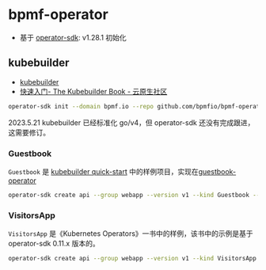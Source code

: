 # bpmf-operator

- 基于 [operator-sdk](https://sdk.operatorframework.io/): v1.28.1 初始化

## kubebuilder

- [kubebuilder](https://kubebuilder.io)
- [快速入门- The Kubebuilder Book - 云原生社区](https://cloudnative.to/kubebuilder/)

```sh
operator-sdk init --domain bpmf.io --repo github.com/bpmfio/bpmf-operator --plugins=go/v4-alpha
```

2023.5.21 kubebuilder 已经标准化 go/v4，但 operator-sdk 还没有完成跟进，这需要修订。

### Guestbook

`Guestbook` 是 [kubebuilder quick-start](https://kubebuilder.io/quick-start.html) 中的样例项目，实现在[guestbook-operator](https://github.com/kubernetes-sigs/kubebuilder-declarative-pattern/tree/6ba29caa6026486b7e4eb1baa27bd5d891a208e0/examples/guestbook-operator)

```sh
operator-sdk create api --group webapp --version v1 --kind Guestbook --resource --controller
```

### VisitorsApp

`VisitorsApp` 是《Kubernetes Operators》一书中的样例，该书中的示例是基于 operator-sdk 0.11.x 版本的。

```sh
operator-sdk create api --group webapp --version v1 --kind VisitorsApp --resource --controller
```